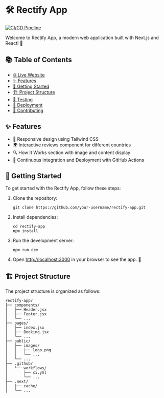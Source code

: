 # 🛠️ Rectify App

[![CI/CD Pipeline](https://github.com/your-username/rectify-app/actions/workflows/ci.yml/badge.svg)](https://github.com/your-username/rectify-app/actions/workflows/ci.yml)

Welcome to Rectify App, a modern web application built with Next.js and React! 🚀

## 📚 Table of Contents

- [🌐 Live Website](https://kreactify.vercel.app/)
- [✨ Features](https://kreactify.vercel.app/Booking)
- [🚀 Getting Started](https://github.com/KiranGadhavi/reactify)
- [🏗️ Project Structure](#️-project-structure)
- [🧪 Testing](https://github.com/KiranGadhavi/reactify/actions)
- [🚢 Deployment](https://vercel.com)
- [🤝 Contributing](www.linkedin.com/in/kiran-gadhavi7)

## ✨ Features

- 📱 Responsive design using Tailwind CSS
- 🌍 Interactive reviews component for different countries
- 🔍 How It Works section with image and content display
- 🔄 Continuous Integration and Deployment with GitHub Actions

## 🚀 Getting Started

To get started with the Rectify App, follow these steps:

1. Clone the repository:

   ```
   git clone https://github.com/your-username/rectify-app.git
   ```

2. Install dependencies:

   ```
   cd rectify-app
   npm install
   ```

3. Run the development server:

   ```
   npm run dev
   ```

4. Open [http://localhost:3000](http://localhost:3000) in your browser to see the app. 🎉

## 🏗️ Project Structure

The project structure is organized as follows:

```
rectify-app/
├── components/
│   ├── Header.jsx
│   ├── Footer.jsx
│   └── ...
├── pages/
│   ├── index.jsx
│   ├── Booking.jsx
│   └── ...
├── public/
│   ├── images/
│   │   ├── logo.png
│   │   └── ...
│   └── ...
├── .github/
│   └── workflows/
│       ├── ci.yml
│       └── ...
├── .next/
│   ├── cache/
│   └── ...

```

